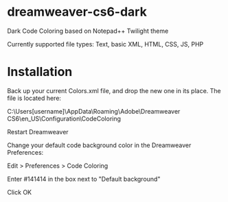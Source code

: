 dreamweaver-cs6-dark
====================

Dark Code Coloring based on Notepad++ Twilight theme

Currently supported file types:  Text, basic XML, HTML, CSS, JS, PHP

Installation
============

Back up your current Colors.xml file, and drop the new one in its place.  The file is located here:

C:\Users\[username]\AppData\Roaming\Adobe\Dreamweaver CS6\en_US\Configuration\CodeColoring

Restart Dreamweaver

Change your default code background color in the Dreamweaver Preferences:

Edit > Preferences > Code Coloring

Enter #141414 in the box next to "Default background"

Click OK